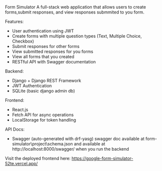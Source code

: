 Form Simulator
A full-stack web application that allows users to create forms,submit responses, and view responses submmited to you form.

Features:
- User authentication using JWT
- Create forms with multiple question types (Text, Multiple Choice, Checkbox)
- Submit responses for other forms
- View submitted responses for you forms
- View all forms that you created
- RESTful API with Swagger documentation

Backend:
- Django + Django REST Framework
- JWT Authentication 
- SQLite (basic django admin db)

Frontend:
- React.js
- Fetch API for async operations
- LocalStorage for token handling

API Docs:
- Swagger (auto-generated with drf-yasg)
  swagger doc available at form-simulator\project\schema.json and available at http://localhost:8000/swagger/ when you run the backend

Visit the deployed frontend here: https://google-form-simulator-52te.vercel.app/
